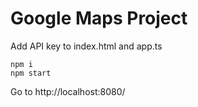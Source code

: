 <!-- @format -->

# Google Maps Project

Add API key to index.html and app.ts

```
npm i
npm start
```

Go to http://localhost:8080/
